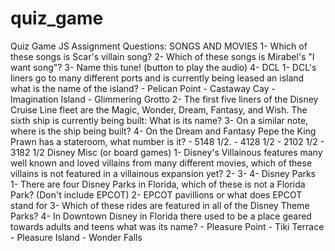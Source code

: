 # quiz_game
Quiz Game JS Assignment
    Questions:
SONGS AND MOVIES
    1- Which of these songs is Scar's villain song?
    2- Which of these songs is Mirabel's "I want song"?
    3- Name this tune! (button to play the audio)
    4- 
DCL
    1- DCL's liners go to many different ports and is currently being leased an island what is the name of the island?
        - Pelican Point
        - Castaway Cay
        - Imagination Island
        - Glimmering Grotto
    2- The first five liners of the Disney Cruise Line fleet are the Magic, Wonder, Dream, Fantasy, and Wish. The sixth ship is currently being built: What is its name?
    3- On a similar note, where is the ship being built?
    4- On the Dream and Fantasy Pepe the King Prawn has a stateroom, what number is it?
        - 5148 1/2.
        - 4128 1/2
        - 2102 1/2
        - 3182 1/2
Disney Misc (or board games) 
    1- Disney's Villainous features many well known and loved villains from many different movies, which of these villains is not featured in a villainous expansion yet?
    2- 
    3- 
    4- 
Disney Parks
    1- There are four Disney Parks in Florida, which of these is not a Florida Park? (Don't include EPCOT)
    2- EPCOT pavillions or what does EPCOT stand for
    3- Which of these rides are featured in all of the Disney Theme Parks?
    4- In Downtown Disney in Florida there used to be a place geared towards adults and teens what was its name?
            - Pleasure Point
            - Tiki Terrace
            - Pleasure Island
            - Wonder Falls